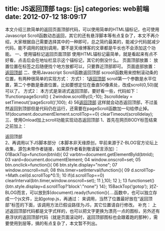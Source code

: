 title: JS返回顶部
tags: [js]
categories: web前端
date: 2012-07-12 18:09:17
---
本文介绍三款简单的返回页面顶部代码，可以使用简单的HTML锚标记，也可使用Javascript Scroll函数动态返回，其它的还有悬浮脚本等有点复杂了，本文不再介绍，大家根据自己需要选择其中的一种即可，总之简约最美的，能减少代码就减少代码，能不调用的就别调用，要不是天缘博客的文章都是牛长也不会添加这个功能。
一、使用锚标记返回页面顶部
使用HTML锚标记最简单，就是看起来有点不好看，点击后会在地址栏显示这个锚标记，其它的倒没什么。
页面顶部放置：
<a name="top" id="top"></a>
放置位置在<body>标签之后随便找个地方放都可以，只要靠近顶部即可。
页面底部放置：
<a href="#top" target="_self">返回顶部</a>
二、使用Javascript Scroll函数返回顶部
scrooll函数用来控制滚动条的位置，有两种很简单的实现方式：
方式1：
1<a href="javascript:scroll(0,0)">返回顶部</a>
scroll第一个参数是水平位置，第二个参数是垂直位置，比如要想定位在垂直50像素处，改成scroll(0,50)就可以了。
方式2：
本方式是渐进式返回顶部，要好看一些，代码如下：
1functionpageScroll() { 2window.scrollBy(0,-10); 3scrolldelay = setTimeout(‘pageScroll()’,100); 4} 56<a href="pageScroll();">返回顶部</a>
这样就会动态返回顶部，不过虽然返回到顶部但是代码仍在运行，还需要在pageScroll函数加一句给停止掉。
1if(document.documentElement.scrollTop==0) clearTimeout(scrolldelay);三、使用Onload加上scroll功能实现动态返回顶部
1、首先在网页BODY标签结束之前加上：
<div id="gotop">返回顶部</div>
2、再调用以下JS脚本部分（本脚本非天缘原创，早前来源于Z-BLOG官方论坛上收集，源包未带作者链接，如果原作者看到敬请留言添加）：
01BackTop=function(btnId){ 02 varbtn=document.getElementById(btnId); 03 vard=document.documentElement; 04 window.onscroll=set; 05 btn.onclick=function(){ 06 btn.style.display="none"; 07 window.onscroll=null; 08 this.timer=setInterval(function(){ 09 d.scrollTop-=Math.ceil(d.scrollTop*0.1); 10 if(d.scrollTop==0) clearInterval(btn.timer,window.onscroll=set); 11 },10); 12 }; 13 functionset(){btn.style.display=d.scrollTop?’block':"none"} 14}; 15BackTop(‘gotop’);
对Z-BLOG而言，可以放到$(document).ready(function(){….函数中，也可以独立存成一个js文件，比如gotop.js，再通过：
<SCRIPT src="/js/gotop.js" type=text/javascript></SCRIPT>
来调用，当然了位置最好放在“返回顶部”标签的下面，该调用方法已假设路径为JS，其它位置请自行修改。
补充：
上述返回顶部代码都是文字式样的，也可以把文字更换为漂亮一点的图标，另外还有悬浮状的返回顶部代码（就是页面滚动时，返回顶部图标也会跟着跑的那种），需要使用到层等，搞的有点复杂了，本文暂不列出。
